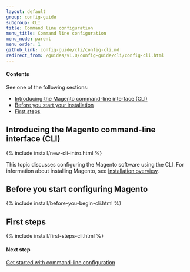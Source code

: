 ```yaml
---
layout: default
group: config-guide 
subgroup: CLI
title: Command line configuration
menu_title: Command line configuration
menu_node: parent
menu_order: 1
github_link: config-guide/cli/config-cli.md
redirect_from: /guides/v1.0/config-guide/cli/config-cli.html
---
```


  
#### Contents

See one of the following sections:

*	<a href="#config-new-cli-intro">Introducing the Magento command-line interface (CLI)</a>
*	<a href="#config-install-cli-prereq">Before you start your installation</a>
*	<a href="#config-install-cli-first">First steps</a>

<h2 id="config-new-cli-intro">Introducing the Magento command-line interface (CLI)</h2>
{% include install/new-cli-intro.html %}

This topic discusses configuring the Magento software using the CLI. For information about installing Magento, see <a href="{{ site.gdeurl }}install-gde/bk-install-guide.html">Installation overview</a>.

<h2 id="config-install-cli-prereq">Before you start configuring Magento</h2>
{% include install/before-you-begin-cli.html %}


<h2 id="config-install-cli-first">First steps</h2>
{% include install/first-steps-cli.html %}

#### Next step 

<a href="{{ site.gdeurl }}config-guide/cli/config-cli-subcommands.html">Get started with command-line configuration</a>
